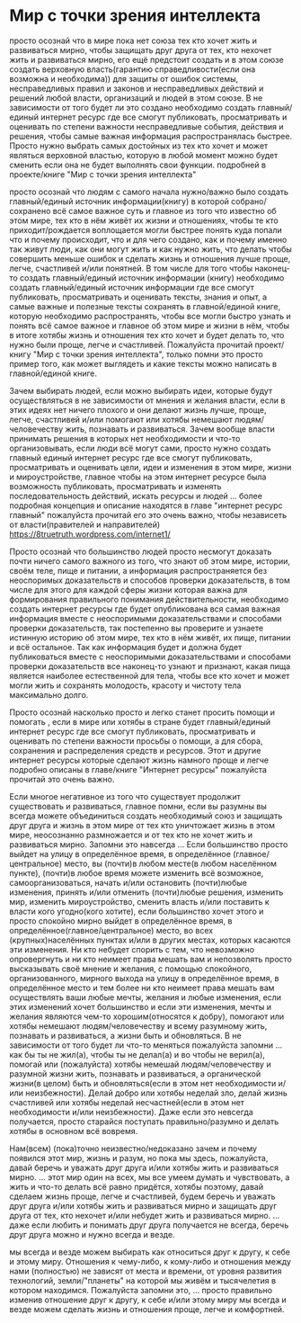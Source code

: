 # Мир с точки зрения интеллекта

просто осознай что в мире пока нет союза тех кто хочет жить и развиваться мирно, чтобы защищать друг друга от тех, кто нехочет жить и развиваться мирно, его ещё предстоит создать и в этом союзе создать верховную власть(гарантию справедливости(если она возможна и необходима)) для защиты от ошибок системы, несправедливых правил и законов и несправедливых действий и решений любой власти, организаций и людей в этом союзе.
В не зависимости от того будет ли это создано необходимо создать главный/единый интернет ресурс где все смогут публиковать, просматривать и оценивать по степени важности несправедливые события, действия и решения, чтобы самые важная информация распространялась быстрее. Просто нужно выбрать самых достойных из тех кто хочет и может являться верховной властью, которую в любой момент можно будет сменить если она не будет выполнять свои функции.
 подробней в проекте/книге "Мир с точки зрения интеллекта"

просто осознай что людям с самого начала нужно/важно было создать главный/единый источник информации(книгу) в которой собрано/сохранено всё самое важное суть и главное из того что известно об этом мире, тех кто в нём живёт их жизни и отношениях, чтобы те кто приходит/рождается воплощается могли быстрее понять куда попали что и почему происходит, что и для чего создано, как и почему именно так живут люди, как они могут жить и как нужно жить, что делать чтобы совершить меньше ошибок и сделать жизнь и отношения лучше проще, легче, счастливей и/или понятней. В том числе для того чтобы наконец-то создать главный/единый источник информации (книгу) необходимо создать главный/единый источник информации где все смогут публиковать, просматривать и оценивать тексты, знания и опыт, а самые важные и полезные тексты сохранять в главной/единой книге, которую необходимо распространять, чтобы все могли быстро узнать и понять всё самое важное и главное об этом мире и жизни в нём, чтобы в итоге хотябы жизнь и отношения тех кто хочет и будет делать то, что нужно были проще, легче и счастливей. Пожалуйста прочитай проект/книгу "Мир с точки зрения интеллекта", только помни это просто пример того, как может выглядеть и какие тексты можно написать в главной/единой книге.

Зачем выбирать людей, если можно выбирать идеи, которые будут осуществляться в не зависимости от мнения и желания власти, если в этих идеях нет ничего плохого и они делают жизнь лучше, проще, легче, счастливей и/или помогают или хотябы немешают людям/человечеству жить, познавать и развиваться. Зачем вообще власти принимать решения в которых нет необходимости и что-то организовывать, если люди всё могут сами, просто нужно создать главный единый интернет ресурс где все смогут публиковать, просматривать и оценивать цели, идеи и изменения в этом мире, жизни и мироустройстве, главное чтобы на этом интернет ресурсе была возможность публиковать, просматривать и изменять последовательность действий, искать  ресурсы и людей ... более подробная концепция и описание находятся в главе "интернет ресурс главный" пожалуйста прочитай его это очень важно, чтобы независеть от власти(правителей и направителей) https://8truetruth.wordpress.com/internet1/

Просто осознай что большинство людей просто несмогут доказать почти ничего самого важного из того, что знают об этом мире, истории, своём теле, пище и питании, а информация распространяется без неоспоримых доказательств и способов проверки доказательств, в том числе для этого для каждой сферы жизни которая важна для формирования правильного понимания действительности, необходимо создать интернет ресурсы где будет опубликована вся самая важная информация вместе с неоспоримыми доказательствами и способами проверки доказательств, так постепенно вы проверите и узнаете истинную историю об этом мире, тех кто в нём живёт, их пище, питании и всё остальное. Так как информация будет и должна будет публиковаться вместе с неоспоримыми доказательствами и способами проверки доказательств все наконец-то узнают и признают, какая пища является наиболее естественной для тела, чтобы все кто хочет и может могли жить и сохранять молодость, красоту и чистоту тела максимально долго.

Просто осознай насколько просто и легко станет просить помощи и помогать , если в мире или хотябы в стране будет главный/единый интернет ресурс где все смогут публиковать, просматривать и оценивать по степени важности просьбы о помощи, а для сбора, сохранения и распределения средств и ресурсов. Этот и другие интернет ресурсы которые сделают жизнь намного проще и легче подробно описаны в главе/книге "Интернет ресурсы" пожалуйста прочитай это очень важно.

Если многое негативное из того что существует продолжит существовать и развиваться, главное помни, если вы разумны вы всегда можете объединиться создать необходимый союз и защищать друг друга и жизнь в этом мире от тех кто уничтожает жизнь в этом мире, неосознанно размножается и от тех кто не хочет жить и развиваться мирно.
Запомни это навсегда ...
Если большинство просто выйдет на улицу в определённое время, в определённое (главное/центральное) место, вы (почти)в любом месте(в любом населённом пункте), (почти)в любое время можете изменить всё возможное, самоорганизоваться, начать и/или остановить (почти)любые изменения, принять и/или отменить (почти)любые решения, изменить мир, изменить мироустройство, сменить власть и/или поставить к власти кого угодно(кого хотите), если большинство хочет этого и просто спокойно мирно выйдет в определённое время, в определённое(главное/центральное) место, во всех (крупных)населённых пунктах и/или в других местах, которых касаются эти изменения. Ни кто небудет спорить с тем, что невозможно опровергнуть и ни кто неимеет права мешать вам и непозволять просто высказывать своё мнение и желания, с помощью спокойного, организованного, мирного выхода на улицу в определённое время, в определённое место и тем более ни кто неимеет права мешать вам осуществлять ваши любые мечты, желания и любые изменения, если этих изменений хочет большинство и если эти изменения, мечты и желания являются чем-то хорошим(относятся к добру), помогают или хотябы немешают людям/человечеству и всему разумному жить, познавать и развиваться, а жизни быть и обновляться.
В не зависимости от того будет ли что-то меняться пожалуйста запомни 
...
как бы ты не жил(а), чтобы ты не делал(а) и во чтобы не верил(а), помогай или (пожалуйста) хотябы немешай людям/человечеству и разумной жизни жить, познавать и развиваться, а органической жизни(в целом) быть и обновляться(если в этом нет необходимости и/или неизбежности). Делай добро или хотябы неделай зло, делай жизнь счастливей или хотябы неделай несчастней(если в этом нет необходимости и/или неизбежности). Даже если это невсегда получается, просто старайся поступать правильно/разумно и делать хотябы в основном всё вовремя. 

Нам(всем) (пока)точно неизвестно/недоказано зачем и почему появился этот мир, жизнь и разум, но пока мы здесь, пожалуйста, давай беречь и уважать друг друга и/или хотябы жить и развиваться мирно. 
... 
этот мир один на всех, мы все умеем думать и чувствовать, а жить и что-то делать всё равно придётся, хотябы поэтому, давай сделаем жизнь проще, легче и счастливей, будем беречь и уважать друг друга и/или хотябы жить и развиваться мирно и защищать друг друга от тех, кто нехочет и/или небудет жить и развиваться мирно. 
... 
даже если любить и понимать друг друга получается не всегда, беречь друг друга можно и нужно всегда и везде. 

мы всегда и везде можем выбирать как относиться друг к другу, к себе и этому миру. Отношения к чему-либо, к кому-либо и отношения между нами (полностью) не зависят от места и времени, от уровня развития технологий, земли/"планеты" на которой мы живём и тысячелетия в котором находимся. Пожалуйста запомни это, ... просто правильно изменив отношение друг к другу, к себе и/или этому миру мы всегда и везде можем сделать жизнь и отношения проще, легче и комфортней.

